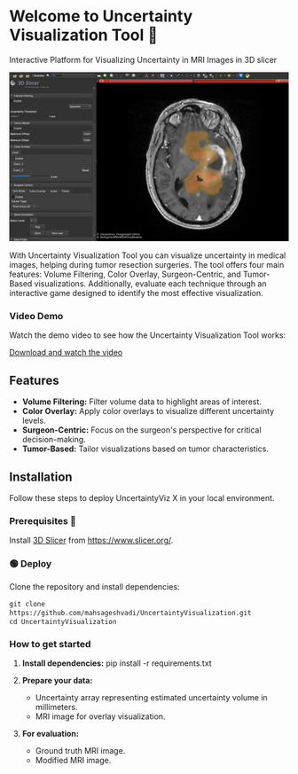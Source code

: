# Welcome to Uncertainty Visualization Tool 👋

Interactive Platform for Visualizing Uncertainty in MRI Images in 3D slicer

![](UncertaintyVis.png)

With Uncertainty Visualization Tool  you can visualize uncertainty in medical images, helping during tumor resection surgeries. The tool offers four main features: Volume Filtering, Color Overlay, Surgeon-Centric, and Tumor-Based visualizations. Additionally, evaluate each technique through an interactive game designed to identify the most effective visualization.


### Video Demo
Watch the demo video to see how the Uncertainty Visualization Tool works:

[Download and watch the video](GameDemo.mov)
## Features

- **Volume Filtering:** Filter volume data to highlight areas of interest.
- **Color Overlay:** Apply color overlays to visualize different uncertainty levels.
- **Surgeon-Centric:** Focus on the surgeon's perspective for critical decision-making.
- **Tumor-Based:** Tailor visualizations based on tumor characteristics.

## Installation
Follow these steps to deploy UncertaintyViz X in your local environment.

### Prerequisites 🧰

Install [3D Slicer](https://www.slicer.org/) from https://www.slicer.org/.

### 🟢 Deploy
Clone the repository and install dependencies:
```shell
git clone https://github.com/mahsageshvadi/UncertaintyVisualization.git
cd UncertaintyVisualization
```

### How to get started

1. **Install dependencies:**
   pip install -r requirements.txt

2. **Prepare your data:**
   - Uncertainty array representing estimated uncertainty volume in millimeters.
   - MRI image for overlay visualization.

3. **For evaluation:**
   - Ground truth MRI image.
   - Modified MRI image.



